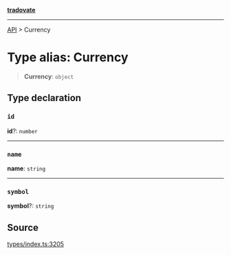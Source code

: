 [**tradovate**](../README.md)

***

[API](../API.md) > Currency

# Type alias: Currency

> **Currency**: `object`

## Type declaration

### `id`

**id**?: `number`

***

### `name`

**name**: `string`

***

### `symbol`

**symbol**?: `string`

## Source

[types/index.ts:3205](https://github.com/cgilly2fast/tradovate-typescript/blob/b1caea5/src/types/index.ts#L3205)
